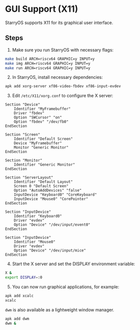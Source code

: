 
# GUI Support (X11)

StarryOS supports X11 for its graphical user interface.

## Steps

1. Make sure you run StarryOS with necessary flags:

```bash
make build ARCH=riscv64 GRAPHIC=y INPUT=y
make img ARCH=riscv64 GRAPHIC=y INPUT=y
make run ARCH=riscv64 GRAPHIC=y INPUT=y
```

2. In StarryOS, install necessary dependencies:

```bash
apk add xorg-server xf86-video-fbdev xf86-input-evdev
```

3. Edit `/etc/X11/xorg.conf` to configure the X server:

```
Section "Device"
    Identifier "MyFramebuffer"
    Driver "fbdev"
    Option "SWCursor" "on"
    Option "fbdev" "/dev/fb0"
EndSection

Section "Screen"
    Identifier "Default Screen"
    Device "MyFramebuffer"
    Monitor "Generic Monitor"
EndSection

Section "Monitor"
    Identifier "Generic Monitor"
EndSection

Section "ServerLayout"
    Identifier "Default Layout"
    Screen 0 "Default Screen"
    Option "AutoAddDevices" "false"
    InputDevice "Keyboard0" "CoreKeyboard"
    InputDevice "Mouse0" "CorePointer"
EndSection

Section "InputDevice"
    Identifier "Keyboard0"
    Driver "evdev"
    Option "Device" "/dev/input/event0"
EndSection

Section "InputDevice"
    Identifier "Mouse0"
    Driver "evdev"
    Option "Device" "/dev/input/mice"
EndSection
```

4. Start the X server and set the DISPLAY environment variable:

```bash
X &
export DISPLAY=:0
```

5. You can now run graphical applications, for example:

```bash
apk add xcalc
xcalc
```

`dwm` is also available as a lightweight window manager.

```bash
apk add dwm
dwm &
```
